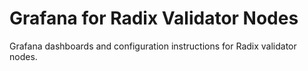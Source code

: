 # Grafana for Radix Validator Nodes
Grafana dashboards and configuration instructions for Radix validator nodes.
